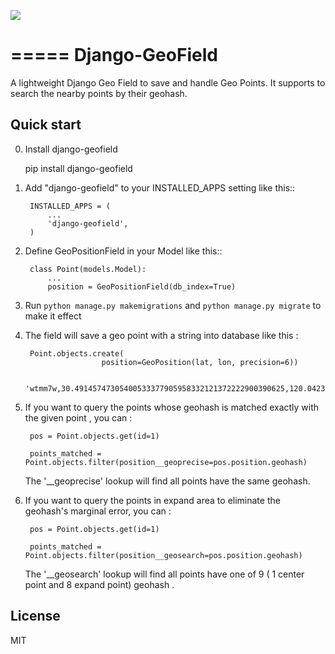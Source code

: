 ![](https://api.travis-ci.org/joway/django-geofield.svg?branch=master)

=====
Django-GeoField
=====

A lightweight Django Geo Field to save and handle Geo Points. It supports to search the nearby points by their geohash.

Quick start
-----------

0. Install django-geofield

    pip install django-geofield

1. Add "django-geofield" to your INSTALLED_APPS setting like this::

        INSTALLED_APPS = (
            ...
            'django-geofield',
        )

2. Define GeoPositionField in your Model like this::

        class Point(models.Model):
            ...
            position = GeoPositionField(db_index=True)

3. Run `python manage.py makemigrations` and `python manage.py migrate` to make it effect

4. The field will save a geo point with a string into database like this :

        Point.objects.create(
                        position=GeoPosition(lat, lon, precision=6))

        'wtmm7w,30.49145747305400533377905958332121372222900390625,120.042387425481223317547119222581386566162109375'

5. If you want to query the points whose geohash is matched exactly with the given point , you can :

        pos = Point.objects.get(id=1)

        points_matched = Point.objects.filter(position__geoprecise=pos.position.geohash)


    The '__geoprecise' lookup will find all points have the same geohash.

6. If you want to query the points in expand area to eliminate the geohash's marginal error, you can :

        pos = Point.objects.get(id=1)

        points_matched = Point.objects.filter(position__geosearch=pos.position.geohash)

    The '__geosearch' lookup will find all points have one of 9 ( 1 center point and 8 expand point) geohash .



License
------

MIT

